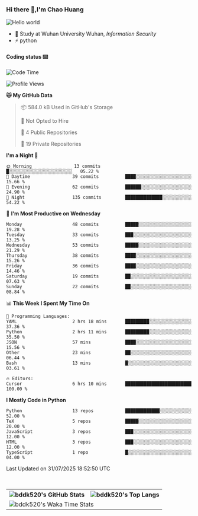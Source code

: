 ### Hi there 👋,I'm Chao Huang


<img src="https://raw.githubusercontent.com/sagar-viradiya/sagar-viradiya/master/resources/banner.png" alt="Hello world">


<br/>


- 🍻  Study at Wuhan University Wuhan, _Information Security_
- ⚡  python



#### Coding status  ⌨️

<!--START_SECTION:waka-->
![Code Time](http://img.shields.io/badge/Code%20Time-879%20hrs%207%20mins-blue)

![Profile Views](http://img.shields.io/badge/Profile%20Views-0-blue)

**🐱 My GitHub Data** 

> 📦 584.0 kB Used in GitHub's Storage 
 > 
> 🚫 Not Opted to Hire
 > 
> 📜 4 Public Repositories 
 > 
> 🔑 19 Private Repositories 
 > 
**I'm a Night 🦉** 

```text
🌞 Morning                13 commits          █░░░░░░░░░░░░░░░░░░░░░░░░   05.22 % 
🌆 Daytime                39 commits          ████░░░░░░░░░░░░░░░░░░░░░   15.66 % 
🌃 Evening                62 commits          ██████░░░░░░░░░░░░░░░░░░░   24.90 % 
🌙 Night                  135 commits         ██████████████░░░░░░░░░░░   54.22 % 
```
📅 **I'm Most Productive on Wednesday** 

```text
Monday                   48 commits          █████░░░░░░░░░░░░░░░░░░░░   19.28 % 
Tuesday                  33 commits          ███░░░░░░░░░░░░░░░░░░░░░░   13.25 % 
Wednesday                53 commits          █████░░░░░░░░░░░░░░░░░░░░   21.29 % 
Thursday                 38 commits          ████░░░░░░░░░░░░░░░░░░░░░   15.26 % 
Friday                   36 commits          ████░░░░░░░░░░░░░░░░░░░░░   14.46 % 
Saturday                 19 commits          ██░░░░░░░░░░░░░░░░░░░░░░░   07.63 % 
Sunday                   22 commits          ██░░░░░░░░░░░░░░░░░░░░░░░   08.84 % 
```


📊 **This Week I Spent My Time On** 

```text
💬 Programming Languages: 
YAML                     2 hrs 18 mins       █████████░░░░░░░░░░░░░░░░   37.36 % 
Python                   2 hrs 11 mins       █████████░░░░░░░░░░░░░░░░   35.50 % 
JSON                     57 mins             ████░░░░░░░░░░░░░░░░░░░░░   15.56 % 
Other                    23 mins             ██░░░░░░░░░░░░░░░░░░░░░░░   06.44 % 
Bash                     13 mins             █░░░░░░░░░░░░░░░░░░░░░░░░   03.61 % 

🔥 Editors: 
Cursor                   6 hrs 10 mins       █████████████████████████   100.00 % 
```

**I Mostly Code in Python** 

```text
Python                   13 repos            █████████████░░░░░░░░░░░░   52.00 % 
TeX                      5 repos             █████░░░░░░░░░░░░░░░░░░░░   20.00 % 
JavaScript               3 repos             ███░░░░░░░░░░░░░░░░░░░░░░   12.00 % 
HTML                     3 repos             ███░░░░░░░░░░░░░░░░░░░░░░   12.00 % 
TypeScript               1 repo              █░░░░░░░░░░░░░░░░░░░░░░░░   04.00 % 
```




 Last Updated on 31/07/2025 18:52:50 UTC
<!--END_SECTION:waka-->

<br/>

<table>
  <tr>
    <th>
      <img alt="bddk520's GitHub Stats" src="https://github-readme-stats-git-masterrstaa-rickstaa.vercel.app/api?username=bddk520&show_icons=true&theme=transparent&hide_border=true" align="center" />
    </th>
    <th>
      <img alt="bddk520's Top Langs" src="https://github-readme-stats-git-masterrstaa-rickstaa.vercel.app/api/top-langs/?username=bddk520&layout=compact&theme=transparent&hide_border=true&langs_count=10&hide=CMake" align="center" /> 
    </th>
  </tr>
  <tr>
    <td colspan=2>
      <img alt="bddk520's Waka Time Stats" src="https://github-readme-stats.vercel.app/api/wakatime?username=bddk&hide_border=true&layout=compact&theme=transparent&custom_title=WorkTimeThisWeek&range=last_7_days" align="center"/>
    </td>
  </tr>
</table>
